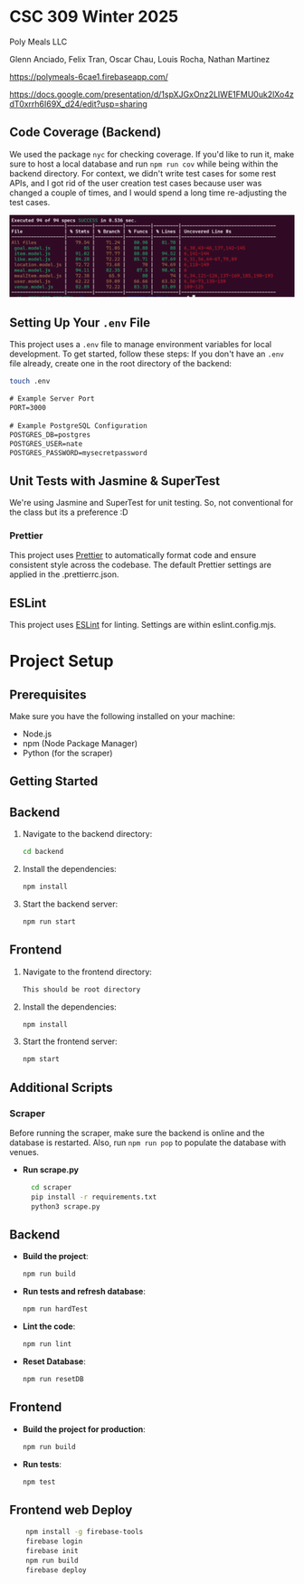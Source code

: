 # CSC 309 Winter 2025
Poly Meals LLC

Glenn Anciado, Felix Tran, Oscar Chau, Louis Rocha, Nathan Martinez

https://polymeals-6cae1.firebaseapp.com/

https://docs.google.com/presentation/d/1spXJGxOnz2LIWE1FMU0uk2lXo4zdT0xrrh6I69X_d24/edit?usp=sharing

## Code Coverage (Backend)

We used the package `nyc` for checking coverage. If you'd like to run it, make sure to host a local database and run ```npm run cov``` while being within the backend directory. For context, we didn't write test cases for some rest APIs, and I got rid of the user creation test cases because user was changed a couple of times, and I would spend a long time re-adjusting the test cases.

![An image of the coverage within backend](image.png)

## Setting Up Your `.env` File

This project uses a `.env` file to manage environment variables for local development. To get started, follow these steps:
If you don't have an `.env` file already, create one in the root directory of the backend:

```bash
touch .env
```

```Example .env
# Example Server Port
PORT=3000

# Example PostgreSQL Configuration
POSTGRES_DB=postgres
POSTGRES_USER=nate
POSTGRES_PASSWORD=mysecretpassword
```

## Unit Tests with Jasmine & SuperTest

We're using Jasmine and SuperTest for unit testing. So, not conventional for the class but its a preference :D

### Prettier

This project uses [Prettier](https://prettier.io/) to automatically format code and ensure consistent style across the codebase. The default Prettier settings are applied in the .prettierrc.json.

## ESLint

This project uses [ESLint](https://ESLint.org) for linting. Settings are within eslint.config.mjs.


# Project Setup
## Prerequisites

Make sure you have the following installed on your machine:
- Node.js
- npm (Node Package Manager)
- Python (for the scraper)

## Getting Started

## Backend

1. Navigate to the backend directory:
    ```sh
    cd backend
    ```

2. Install the dependencies:
    ```sh
    npm install
    ```

3. Start the backend server:
    ```sh
    npm run start
    ```

## Frontend

1. Navigate to the frontend directory:
    ```sh
    This should be root directory
    ```

2. Install the dependencies:
    ```sh
    npm install
    ```

3. Start the frontend server:
    ```sh
    npm start
    ```

## Additional Scripts

### Scraper

Before running the scraper, make sure the backend is online and the database is restarted.
Also, run ```npm run pop``` to populate the database with venues.
- **Run scrape.py**
  ```sh
    cd scraper
    pip install -r requirements.txt
    python3 scrape.py
    ```


## Backend

- **Build the project**:
    ```sh
    npm run build
    ```

- **Run tests and refresh database**:
    ```sh
    npm run hardTest
    ```

- **Lint the code**:
    ```sh
    npm run lint
    ```

- **Reset Database**:
    ```sh
    npm run resetDB
    ```

## Frontend

- **Build the project for production**:
    ```sh
    npm run build
    ```

- **Run tests**:
  
    ```sh
    npm test
    ```

## Frontend web Deploy

  ```sh
      npm install -g firebase-tools
      firebase login
      firebase init
      npm run build
      firebase deploy
  ```
